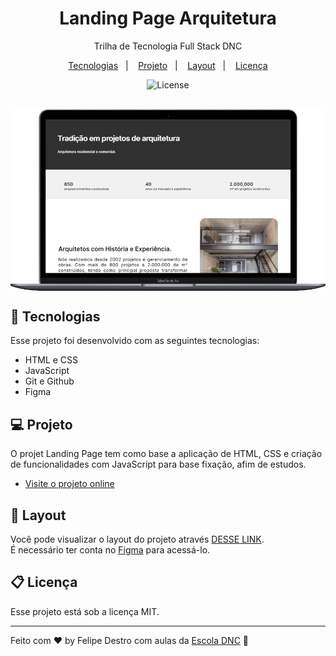 <h1 align="center"> Landing Page Arquitetura </h1>

<p align="center">
Trilha de Tecnologia Full Stack DNC <br/>
</p>

<p align="center">
  <a href="#-tecnologias">Tecnologias</a>&nbsp;&nbsp;&nbsp;|&nbsp;&nbsp;&nbsp;
  <a href="#-projeto">Projeto</a>&nbsp;&nbsp;&nbsp;|&nbsp;&nbsp;&nbsp;
  <a href="#-layout">Layout</a>&nbsp;&nbsp;&nbsp;|&nbsp;&nbsp;&nbsp;
  <a href="#memo-licença">Licença</a>
</p>

<p align="center">
  <img alt="License" src="https://img.shields.io/static/v1?label=license&message=MIT&color=49AA26&labelColor=000000">
</p>

<br>

<div align="center" style="display:flex;">
  <img alt="Projeto Landing Page" src="./assets/img/readme-desktop.png" width="100%">
</div>

## 🚀 Tecnologias

Esse projeto foi desenvolvido com as seguintes tecnologias:

- HTML e CSS
- JavaScript
- Git e Github
- Figma

## 💻 Projeto

O projet Landing Page tem como base a aplicação de HTML, CSS e criação de funcionalidades com JavaScript para base fixação, afim de estudos.

- [Visite o projeto online](https://landingpag-arq.netlify.app/)

## 🔖 Layout

Você pode visualizar o layout do projeto através [DESSE LINK](https://www.figma.com/file/0FRiZbs30dfSniazKiM1rM). <br />
É necessário ter conta no [Figma](https://figma.com) para acessá-lo.

## 📋 Licença

Esse projeto está sob a licença MIT.

---

Feito com ♥ by Felipe Destro com aulas da [Escola DNC](https://www.escoladnc.com.br/) 👋
